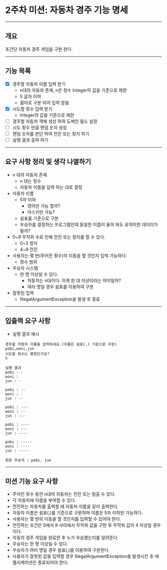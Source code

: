 # 2주차 미션: 자동차 경주 기능 명세

---
## 개요
초간단 자동차 경주 게임을 구현 한다.

---
## 기능 목록

- [x] 경주할 자동차 이름 입력 받기
  - n대의 자동차 존재, n은 정수 Integer의 값을 기준으로 제한
  - 5 글자 이하
  - 콤마로 구분 되어 입력 받음
- [x] 시도할 횟수 입력 받기
  - Integer의 값을 기준으로 제한
- [ ] 경주할 자동차 객체 생성 하여 도메인 필드 설정
- [ ] 시도 횟수 만큼 랜덤 숫자 생성
- [ ] 랜덤 숫자를 판단 하여 전진 또는 정지 하기
- [ ] 실행 결과 출력 하기

---
## 요구 사항 정리 및 생각 나열하기
- n 대의 자동차 존재
  - n 대는 정수
  - 자동차 이름을 입력 하는 대로 결정
- 자동차 이름
  - 5자 이하
    - 영어만 가능 할까?
    - 아스키만 가능?
  - 쉼표를 기준으로 구분
  - 우승자를 결정하는 프로그램인데 동일한 이름이 들어 와도 유의미한 데이터가 될까?
- 0~9 무작위 수로 인해 전진 또는 정지를 할 수 있다.
  - 0~3 정지
  - 4~9 전진
- 사용자는 몇 번(주어진 횟수)의 이동을 할 것인지 입력 가능하다.
  - 정수 범위
- 우승자 시스템
  - 한 명 이상일 수 있다.
    - 자동차는 n대이다. 이게 한 대 이상이라는 의미일까?
    - 여러 명일 경우 쉼표를 이용하여 구분
- 잘못된 입력
  - IllegalArgumentException을 발생 후 종료

---
## 입출력 요구 사항
- 실행 결과 예시
````
경주할 자동차 이름을 입력하세요.(이름은 쉼표(,) 기준으로 구분)
pobi,woni,jun
시도할 회수는 몇회인가요?
5

실행 결과
pobi : -
woni :
jun : -

pobi : --
woni : -
jun : --

pobi : ---
woni : --
jun : ---

pobi : ----
woni : ---
jun : ----

pobi : -----
woni : ----
jun : -----

최종 우승자 : pobi, jun
````

---
## 미션 기능 요구 사항
- 주어진 횟수 동안 n대의 자동차는 전진 또는 멈출 수 있다.
- 각 자동차에 이름을 부여할 수 있다.
- 전진하는 자동차를 출력할 때 자동차 이름을 같이 출력한다.
- 자동차 이름은 쉼표(,)를 기준으로 구분하며 이름은 5자 이하만 가능하다.
- 사용자는 몇 번의 이동을 할 것인지를 입력할 수 있어야 한다.
- 전진하는 조건은 0에서 9 사이에서 무작위 값을 구한 후 무작위 값이 4 이상일 경우이다.
- 자동차 경주 게임을 완료한 후 누가 우승했는지를 알려준다.
- 우승자는 한 명 이상일 수 있다.
- 우승자가 여러 명일 경우 쉼표(,)를 이용하여 구분한다.
- 사용자가 잘못된 값을 입력할 경우 IllegalArgumentException을 발생시킨 후 애플리케이션은 종료되어야 한다.
